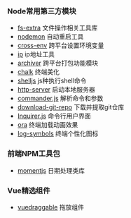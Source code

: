 ### Node常用第三方模块
- [fs-extra](https://github.com/jprichardson/node-fs-extra) 文件操作相关工具库
- [nodemon](https://github.com/remy/nodemon) 自动重启工具
- [cross-env](https://github.com/kentcdodds/cross-env) 跨平台设置环境变量
- [ip](https://github.com/indutny/node-ip) ip地址工具
- [archiver](https://github.com/archiverjs/node-archiver) 跨平台打包功能模块
- [chalk](https://github.com/chalk/chalk) 终端美化
- [shelljs](https://github.com/shelljs/shelljs) js种执行shell命令
- [http-server](https://github.com/http-party/http-server) 启动本地服务器
- [commander.js](https://github.com/tj/commander.js/) 解析命令和参数
- [download-git-repo](https://www.npmjs.com/package/download-git-repo) 下载并提取git仓库
- [Inquirer.js](https://github.com/SBoudrias/Inquirer.js/) 命令行用户界面
- [ora](https://github.com/sindresorhus/ora) 终端加载动画效果
- [log-symbols](https://github.com/sindresorhus/log-symbols) 终端个性化图标

### 前端NPM工具包
- [momentjs](http://momentjs.cn) 日期处理类库

### Vue精选组件
- [vuedraggable](https://github.com/SortableJS/Vue.Draggable) 拖放组件
